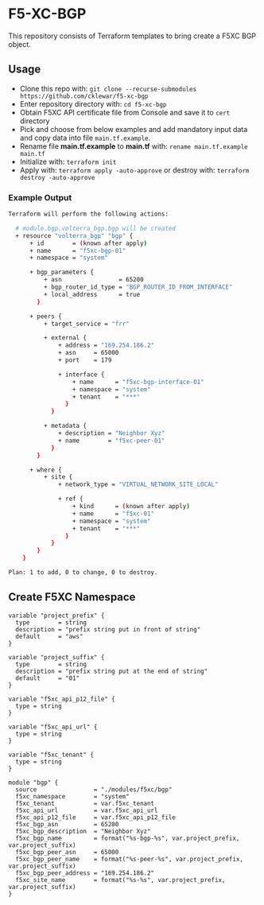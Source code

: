 # F5-XC-BGP

This repository consists of Terraform templates to bring create a F5XC BGP object.

## Usage

- Clone this repo with: `git clone --recurse-submodules https://github.com/cklewar/f5-xc-bgp`
- Enter repository directory with: `cd f5-xc-bgp`
- Obtain F5XC API certificate file from Console and save it to `cert` directory
- Pick and choose from below examples and add mandatory input data and copy data into file `main.tf.example`.
- Rename file __main.tf.example__ to __main.tf__ with: `rename main.tf.example main.tf`
- Initialize with: `terraform init`
- Apply with: `terraform apply -auto-approve` or destroy with: `terraform destroy -auto-approve`

### Example Output

```bash
Terraform will perform the following actions:

  # module.bgp.volterra_bgp.bgp will be created
  + resource "volterra_bgp" "bgp" {
      + id        = (known after apply)
      + name      = "f5xc-bgp-01"
      + namespace = "system"

      + bgp_parameters {
          + asn                = 65200
          + bgp_router_id_type = "BGP_ROUTER_ID_FROM_INTERFACE"
          + local_address      = true
        }

      + peers {
          + target_service = "frr"

          + external {
              + address = "169.254.186.2"
              + asn     = 65000
              + port    = 179

              + interface {
                  + name      = "f5xc-bgp-interface-01"
                  + namespace = "system"
                  + tenant    = "***"
                }
            }

          + metadata {
              + description = "Neighbor Xyz"
              + name        = "f5xc-peer-01"
            }
        }

      + where {
          + site {
              + network_type = "VIRTUAL_NETWORK_SITE_LOCAL"

              + ref {
                  + kind      = (known after apply)
                  + name      = "f5xc-01"
                  + namespace = "system"
                  + tenant    = "***"
                }
            }
        }
    }

Plan: 1 to add, 0 to change, 0 to destroy.
```

## Create F5XC Namespace

```hcl
variable "project_prefix" {
  type        = string
  description = "prefix string put in front of string"
  default     = "aws"
}

variable "project_suffix" {
  type        = string
  description = "prefix string put at the end of string"
  default     = "01"
}

variable "f5xc_api_p12_file" {
  type = string
}

variable "f5xc_api_url" {
  type = string
}

variable "f5xc_tenant" {
  type = string
}

module "bgp" {
  source                = "./modules/f5xc/bgp"
  f5xc_namespace        = "system"
  f5xc_tenant           = var.f5xc_tenant
  f5xc_api_url          = var.f5xc_api_url
  f5xc_api_p12_file     = var.f5xc_api_p12_file
  f5xc_bgp_asn          = 65200
  f5xc_bgp_description  = "Neighbor Xyz"
  f5xc_bgp_name         = format("%s-bgp-%s", var.project_prefix, var.project_suffix)
  f5xc_bgp_peer_asn     = 65000
  f5xc_bgp_peer_name    = format("%s-peer-%s", var.project_prefix, var.project_suffix)
  f5xc_bgp_peer_address = "169.254.186.2"
  f5xc_site_name        = format("%s-%s", var.project_prefix, var.project_suffix)
}
```